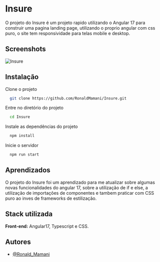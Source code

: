 
# Insure

O projeto do Insure é um projeto rapido utilizando o Angular 17 para construir uma pagina landing page, utilizando o proprio angular com css puro, o site tem responsividade para telas mobile e desktop.

## Screenshots

![Insure](https://res.cloudinary.com/dz209s6jk/image/upload/v1578936686/Challenges/lljwpk1d1bsitc3jsibr.jpg)


## Instalação

Clone o projeto

```bash
  git clone https://github.com/RonaldMamani/Insure.git
```

Entre no diretório do projeto

```bash
  cd Insure
```

Instale as dependências do projeto

```bash
  npm install
```

Inicie o servidor

```bash
  npm run start
```


## Aprendizados

O projeto do Insure foi um aprendizado para me atualizar sobre algumas novas funcionalidades do angular 17, sobre a utilização de if e else, a utilização de importações de componentes e tambem praticar com CSS puro ao inves de frameworks de estilização.


## Stack utilizada

**Front-end:** Angular17, Typescript e CSS.



## Autores

- [@Ronald_Mamani](https://github.com/RonaldMamani)

